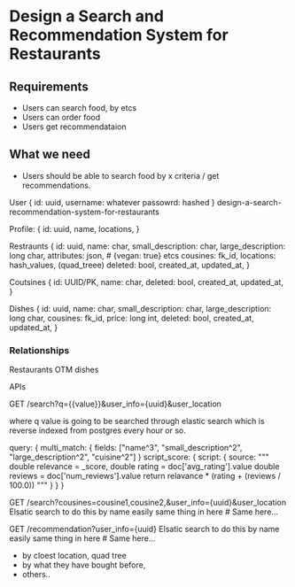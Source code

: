 # Design a Search and Recommendation System for Restaurants

## Requirements

- Users can search food, by etcs
- Users can order food
- Users get recommendataion

## What we need

- Users should be able to search food by x criteria / get recommendations.

User {
  id: uuid,
  username: whatever
  passowrd: hashed
}
design-a-search-recommendation-system-for-restaurants

Profile: {
  id: uuid,
  name,
  locations,
}

Restraunts 
{
  id: uuid,
  name: char,
  small_description: char,
  large_description: long char,
  attributes: json, # {vegan: true}  etcs
  cousines: fk_id,
  locations: hash_values, (quad_treee)
  deleted: bool,
  created_at,
  updated_at,
}

Coutsines
{
  id: UUID/PK,
  name: char,
  deleted: bool,
  created_at,
  updated_at,
}

Dishes
{
  id: uuid,
  name: char,
  small_description: char,
  large_description: long char,
  cousines: fk_id,
  price: long int,
  deleted: bool,
  created_at,
  updated_at,
}


### Relationships

Restaurants OTM dishes

APIs

GET /search?q={{value}}&user_info={uuid}&user_location

where q value is going to be searched through elastic search which is reverse indexed from postgres every hour or so.

query: {
  multi_match: {
    fields: ["name^3", "small_description^2", "large_description^2", "cuisine^2"]
  }
  script_score: {
    script: {
      source: """
        double relevance = \_score,
        double rating = doc['avg_rating'].value
        double reviews = doc['num_reviews'].value
        return relavance * (rating + (reviews / 100.0))
      """
    }
  }
}

GET /search?cousines=cousine1,cousine2,&user_info={uuid}&user_location
Elsatic search to do this by name easily same thing in here # Same here...

GET /recommendation?user_info={uuid}
Elsatic search to do this by name easily same thing in here # Same here...
  - by cloest location, quad tree
  - by what they have bought before,
  - others..
